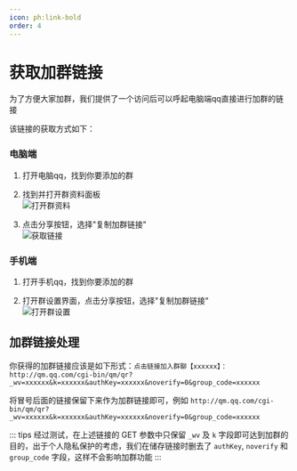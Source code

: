 ```yaml
---
icon: ph:link-bold
order: 4
---
```

# 获取加群链接

为了方便大家加群，我们提供了一个访问后可以呼起电脑端qq直接进行加群的链接

该链接的获取方式如下：

### 电脑端

1. 打开电脑qq，找到你要添加的群

2. 找到并打开群资料面板 <br> ![打开群资料](/assets/screenshot/group-url-pc-1.png)

3. 点击分享按钮，选择"复制加群链接" <br> ![获取链接](/assets/screenshot/group-url-pc-2.png)

### 手机端

1. 打开手机qq，找到你要添加的群

2. 打开群设置界面，点击分享按钮，选择"复制加群链接" <br> ![打开群设置](/assets/screenshot/group-url-mobile.png)

## 加群链接处理

你获得的加群链接应该是如下形式：`点击链接加入群聊【xxxxxx】：http://qm.qq.com/cgi-bin/qm/qr?_wv=xxxxxx&k=xxxxxx&authKey=xxxxxx&noverify=0&group_code=xxxxxx` 

将冒号后面的链接保留下来作为加群链接即可，例如 `http://qm.qq.com/cgi-bin/qm/qr?_wv=xxxxxx&k=xxxxxx&authKey=xxxxxx&noverify=0&group_code=xxxxxx` 

::: tips
经过测试，在上述链接的 GET 参数中只保留 `_wv` 及 `k` 字段即可达到加群的目的，出于个人隐私保护的考虑，我们在储存链接时删去了 `authKey`, `noverify` 和 `group_code` 字段，这样不会影响加群功能
:::
